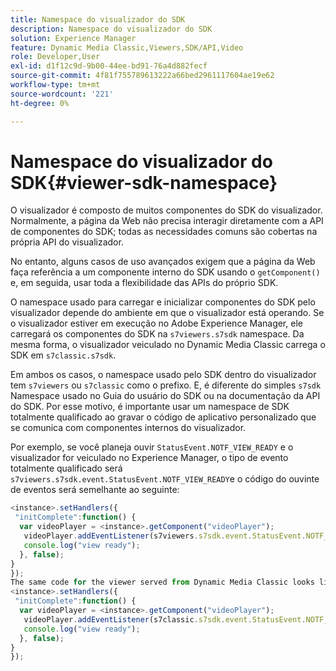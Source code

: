 ```yaml
---
title: Namespace do visualizador do SDK
description: Namespace do visualizador do SDK
solution: Experience Manager
feature: Dynamic Media Classic,Viewers,SDK/API,Video
role: Developer,User
exl-id: d1f12c9d-9b00-44ee-bd91-76a4d882fecf
source-git-commit: 4f81f755789613222a66bed2961117604ae19e62
workflow-type: tm+mt
source-wordcount: '221'
ht-degree: 0%

---
```


# Namespace do visualizador do SDK{#viewer-sdk-namespace}

O visualizador é composto de muitos componentes do SDK do visualizador. Normalmente, a página da Web não precisa interagir diretamente com a API de componentes do SDK; todas as necessidades comuns são cobertas na própria API do visualizador.

No entanto, alguns casos de uso avançados exigem que a página da Web faça referência a um componente interno do SDK usando o `getComponent()` e, em seguida, usar toda a flexibilidade das APIs do próprio SDK.

O namespace usado para carregar e inicializar componentes do SDK pelo visualizador depende do ambiente em que o visualizador está operando. Se o visualizador estiver em execução no Adobe Experience Manager, ele carregará os componentes do SDK na `s7viewers.s7sdk` namespace. Da mesma forma, o visualizador veiculado no Dynamic Media Classic carrega o SDK em `s7classic.s7sdk`.

Em ambos os casos, o namespace usado pelo SDK dentro do visualizador tem `s7viewers` ou `s7classic` como o prefixo. E, é diferente do simples `s7sdk` Namespace usado no Guia do usuário do SDK ou na documentação da API do SDK. Por esse motivo, é importante usar um namespace de SDK totalmente qualificado ao gravar o código de aplicativo personalizado que se comunica com componentes internos do visualizador.

Por exemplo, se você planeja ouvir `StatusEvent.NOTF_VIEW_READY` e o visualizador for veiculado no Experience Manager, o tipo de evento totalmente qualificado será `s7viewers.s7sdk.event.StatusEvent.NOTF_VIEW_READY`e o código do ouvinte de eventos será semelhante ao seguinte:

```javascript {.line-numbers}
<instance>.setHandlers({ 
 "initComplete":function() { 
  var videoPlayer = <instance>.getComponent("videoPlayer"); 
   videoPlayer.addEventListener(s7viewers.s7sdk.event.StatusEvent.NOTF_VIEW_READY, function(e) { 
   console.log("view ready"); 
  }, false); 
} 
}); 
The same code for the viewer served from Dynamic Media Classic looks like the following: 
<instance>.setHandlers({ 
 "initComplete":function() { 
  var videoPlayer = <instance>.getComponent("videoPlayer"); 
   videoPlayer.addEventListener(s7classic.s7sdk.event.StatusEvent.NOTF_VIEW_READY, function(e) { 
   console.log("view ready"); 
  }, false); 
} 
});
```
